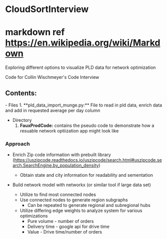 <h1>CloudSortInterview</h1>

# markdown ref https://en.wikipedia.org/wiki/Markdown

Exploring different options to visualize PLD data for network optimization 

Code for Collin Wischmeyer's Code Interview 

<h2>Contents:</h2>
- Files
  1. **pld_data_import_munge.py:** File to read in pld data, enrich data and add in requested average per day column

- Directory
  1. **FauxProdCode:** contains the pseudo code to demonstrate how a resuable network optiization app might look like 

<h3>Approach</h3>

- Enrich Zip code information with prebuilt library (https://uszipcode.readthedocs.io/uszipcode/search.html#uszipcode.search.SearchEngine.by_population_density)
     - Obtain state and city information for readability and sementation 

- Build network model with networkx (or similar tool if large data set) 
    - Utilize to find most connected nodes
    - Use connected nodes to generate region subgraphs 
        - Can be repeated to generate regional and subregional hubs 
    - Utilize differing edge weights to analyze system for various optimizations
        -   Pure volume - number of orders 
        -   Delivery time - google api for drive time
        -   Value - Drive time/number of orders 